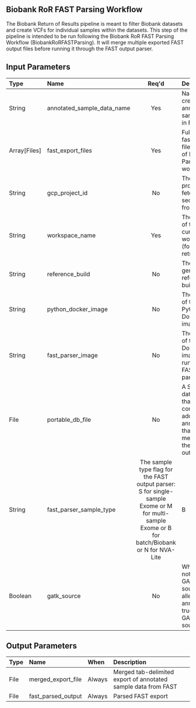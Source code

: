 ## Biobank RoR FAST Parsing Workflow
The Biobank Return of Results pipeline is meant to filter Biobank datasets and create VCFs for individual samples within the datasets. This step of the pipeline is intended to be run following the Biobank RoR FAST Parsing Workflow (BiobankRoRFASTParsing). It will merge multiple exported FAST output files before running it through the FAST output parser.

## Input Parameters
| Type | Name | Req'd | Description | Default Value |
| :--- | :--- | :---: | :--- | :--- |
| String | annotated_sample_data_name | Yes | Name for created annotated sample data in FAST | |
| Array[Files] | fast_export_files | Yes | Full paths to fast export files (result of FAST Parsing workflow) | |
| String | gcp_project_id | No | The GCP project to fetch secrets from | "mgb-lmm-gcp-infrast-1651079146" |
| String | workspace_name | Yes | The name of the current workspace (for secret retrieval) | |
| String | reference_build | No | The genome reference build name | "GRCh38" |
| String | python_docker_image | No | The name of the Python Docker image | "python:3.10" |
| String | fast_parser_image | No | The name of the Docker image to run the FAST output parser task | "us-central1-docker.pkg.dev/mgb-lmm-gcp-infrast-1651079146/mgbpmbiofx/fastoutputparser:20241226" |
| File | portable_db_file | No | A SQLite database that contains additional annotations that are merged into the Parser output | "gs://lmm-reference-data/annotation/gil_lmm/gene_info.db" |
| String | fast_parser_sample_type | The sample type flag for the FAST output parser: S for single-sample Exome or M for multi-sample Exome or B for batch/Biobank or N for NVA-Lite | B |
| Boolean | gatk_source | No | Whether or not to use GATK as a source for allele state annotations; true will use GATK as a source | false |

## Output Parameters
| Type | Name | When | Description |
| :--- | :--- | :--- | :--- |
| File | merged_export_file | Always | Merged tab-delimited export of annotated sample data from FAST |
| File | fast_parsed_output | Always | Parsed FAST export |
